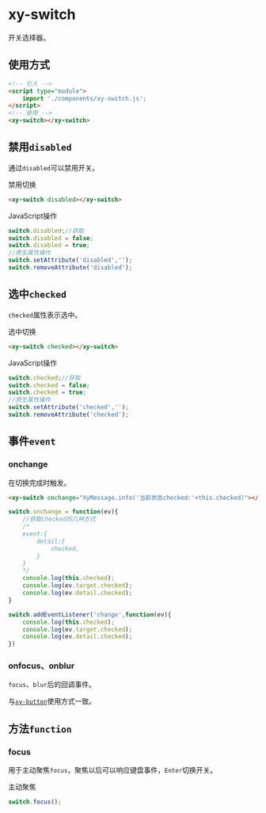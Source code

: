 # xy-switch

开关选择器。

## 使用方式

```html
<!-- 引入 -->
<script type="module">
    import './components/xy-switch.js';
</script>
<!-- 使用 -->
<xy-switch></xy-switch>
```

## 禁用`disabled`

通过`disabled`可以禁用开关。

<xy-switch disabled></xy-switch>
<xy-button type="primary" onclick="this.previousElementSibling.disabled=!this.previousElementSibling.disabled">禁用切换</xy-button>

```html
<xy-switch disabled></xy-switch>
```

JavaScript操作

```js
switch.disabled;//获取
switch.disabled = false;
switch.disabled = true;
//原生属性操作
switch.setAttribute('disabled','');
switch.removeAttribute('disabled');
```

## 选中`checked`

`checked`属性表示选中。

<xy-switch checked></xy-switch>
<xy-button type="primary" onclick="this.previousElementSibling.checked=!this.previousElementSibling.checked">选中切换</xy-button>

```html
<xy-switch checked></xy-switch>
```


JavaScript操作

```js
switch.checked;//获取
switch.checked = false;
switch.checked = true;
//原生属性操作
switch.setAttribute('checked','');
switch.removeAttribute('checked');
```

## 事件`event`

### onchange

在切换完成时触发。

<xy-switch onchange="XyMessage.info('当前状态checked:'+this.checked)"></xy-switch>

```html
<xy-switch onchange="XyMessage.info('当前状态checked:'+this.checked)"></xy-switch>
```

```js
switch.onchange = function(ev){
    //获取checked的几种方式
    /*
    event:{
        detail:{
            checked,
        }
    }
    */
    console.log(this.checked);
    console.log(ev.target.checked);
    console.log(ev.detail.checked);
}

switch.addEventListener('change',function(ev){
    console.log(this.checked);
    console.log(ev.target.checked);
    console.log(ev.detail.checked);
})
```

### onfocus、onblur

`focus`、`blur`后的回调事件。

与[`xy-button`](xy-button?id=onfocus、onblur)使用方式一致。

## 方法`function`

### focus

用于主动聚焦`focus`，聚焦以后可以响应键盘事件，`Enter`切换开关。

<xy-switch onfocus="XyMessage.info('focus')" onchange="XyMessage.info('当前状态checked:'+this.checked)"></xy-switch>
<xy-button type="primary" onclick="this.previousElementSibling.focus()">主动聚焦</xy-button>

```js
switch.focus();
```